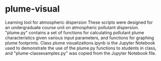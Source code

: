 # plume-visual
Learning tool for atmospheric dispersion
These scripts were designed for an undergraduate course unit on atmospheric pollutant dispersion. 
"plume.py" contains a set of functions for calculating pollutant plume characteristics given various 
input parameters, and functions for graphing plume footprints. Class plume visualizations.ipynb is the 
Jupyter Notebook used to demonstrate the use of the plume.py functions to students in class, and 
"plume-classexamples.py" was copied from the Jupyter Notebook file.
